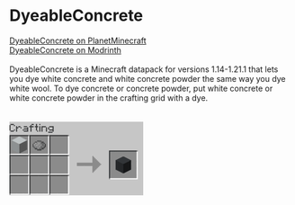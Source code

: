 # DyeableConcrete
[DyeableConcrete on PlanetMinecraft](https://www.planetminecraft.com/data-pack/dyeableconcrete/)
<br>
[DyeableConcrete on Modrinth](https://modrinth.com/datapack/dyeableconcrete)
<br>
<br>
DyeableConcrete is a Minecraft datapack for versions 1.14-1.21.1 that lets you dye white concrete and white concrete powder the same way you dye white wool. To dye concrete or concrete powder, put white concrete or white concrete powder in the crafting grid with a dye.
<br>
<br>
<br>
![Crafting recipes](screenshots/crafting.gif)
